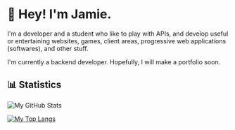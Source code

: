 # 👋 Hey! I'm Jamie.

I'm a developer and a student who like to play with APIs, and develop useful or entertaining websites, games, client areas, progressive web applications (softwares), and other stuff.

I'm currently a backend developer. Hopefully, I will make a portfolio soon.

## 📊 Statistics

![My GitHub Stats](https://github-readme-stats.vercel.app/api?username=JamieGrimwood&show_icons=true&theme=dark)

[![My Top Langs](https://github-readme-stats.vercel.app/api/top-langs/?username=JamieGrimwood)](https://github.com/anuraghazra/github-readme-stats)

